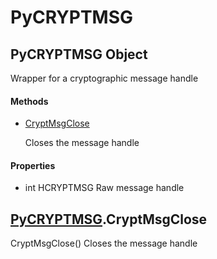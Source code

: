 # PyCRYPTMSG

## PyCRYPTMSG Object



Wrapper for a cryptographic message handle

#### Methods


  - [CryptMsgClose](PyCRYPTMSG.md#pycryptmsgcryptmsgclose)

    Closes the message handle&nbsp;

#### Properties

  - int HCRYPTMSG
    Raw message handle

## [PyCRYPTMSG](#pycryptmsg)\.CryptMsgClose

CryptMsgClose\(\)
Closes the message handle